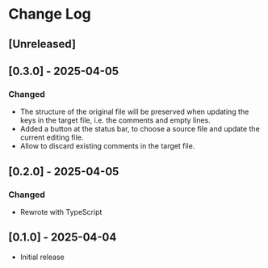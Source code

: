 # Change Log

<!-- All notable changes to the "factorio-locale-format-helper" extension will be documented in this file. -->

<!-- Check [Keep a Changelog](http://keepachangelog.com/) for recommendations on how to structure this file. -->

## [Unreleased]

## [0.3.0] - 2025-04-05

### Changed

- The structure of the original file will be preserved when updating the keys in the target file, i.e. the comments and empty lines.
- Added a button at the status bar, to choose a source file and update the current editing file.
- Allow to discard existing comments in the target file.

## [0.2.0] - 2025-04-05

### Changed

- Rewrote with TypeScript

## [0.1.0] - 2025-04-04

- Initial release
